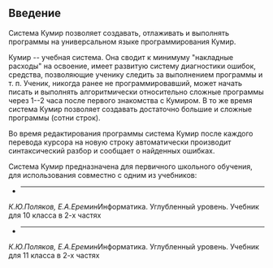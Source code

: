 ## Введение

Система Кумир позволяет создавать, отлаживать и выполнять программы на универсальном языке
        программирования Кумир.

Кумир -- учебная система. Она сводит к минимуму "накладные расходы" на освоение, имеет развитую
        систему диагностики ошибок, средства, позволяющие ученику следить за
        выполнением программы и т. п. Ученик, никогда ранее не программировавший, может
        начать писать и выполнять алгоритмически относительно сложные программы через 1--2 часа после первого
        знакомства с Кумиром. В то же время система Кумир позволяет
        создавать достаточно большие и сложные программы (сотни строк).

Во время редактирования программы система Кумир после каждого перевода курсора
        на новую строку автоматически производит синтаксический разбор и сообщает о найденных ошибках.

Система Кумир предназначена для первичного школьного обучения, для использования совместно с одним из учебников:

- ****

 *К.Ю.Поляков, Е.А.Еремин*Информатика. Углубленный уровень. Учебник для 10 класса в 2-х частях

- ****

 *К.Ю.Поляков, Е.А.Еремин*Информатика. Углубленный уровень. Учебник для 11 класса в 2-х частях
